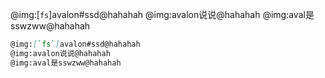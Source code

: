 @img:[`fs`]avalon#ssd@hahahah
@img:avalon说说@hahahah
@img:aval是sswzww@hahahah

```markdown
@img:[`fs`]avalon#ssd@hahahah
@img:avalon说说@hahahah
@img:aval是sswzww@hahahah
```
